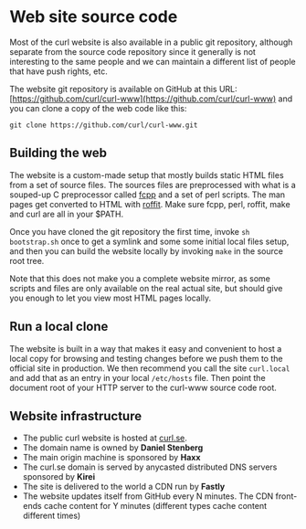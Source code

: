 # Web site source code

Most of the curl website is also available in a public git repository,
although separate from the source code repository since it generally is not
interesting to the same people and we can maintain a different list of people
that have push rights, etc.

The website git repository is available on GitHub at this URL:
[https://github.com/curl/curl-www](https://github.com/curl/curl-www) and
you can clone a copy of the web code like this:

    git clone https://github.com/curl/curl-www.git

## Building the web

The website is a custom-made setup that mostly builds static HTML files from
a set of source files. The sources files are preprocessed with what is a
souped-up C preprocessor called [fcpp](https://daniel.haxx.se/projects/fcpp/)
and a set of perl scripts. The man pages get converted to HTML with
[roffit](https://daniel.haxx.se/projects/roffit/). Make sure fcpp, perl,
roffit, make and curl are all in your $PATH.

Once you have cloned the git repository the first time, invoke `sh
bootstrap.sh` once to get a symlink and some some initial local files setup,
and then you can build the website locally by invoking `make` in the source
root tree.

Note that this does not make you a complete website mirror, as some scripts
and files are only available on the real actual site, but should give you
enough to let you view most HTML pages locally.

## Run a local clone

The website is built in a way that makes it easy and convenient to host a
local copy for browsing and testing changes before we push them to the
official site in production. We then recommend you call the site `curl.local`
and add that as an entry in your local `/etc/hosts` file. Then point the
document root of your HTTP server to the curl-www source code root.

## Website infrastructure

- The public curl website is hosted at [curl.se](https://curl.se).
- The domain name is owned by **Daniel Stenberg**
- The main origin machine is sponsored by **Haxx**
- The curl.se domain is served by anycasted distributed DNS servers sponsored
  by **Kirei**
- The site is delivered to the world a CDN run by **Fastly**
- The website updates itself from GitHub every N minutes. The CDN front-ends
  cache content for Y minutes (different types cache content different times)
